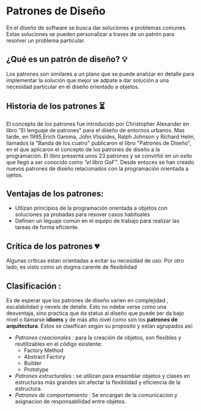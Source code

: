 # Patrones de Diseño
En el diseño de software se busca dar soluciones a problemas comunes. Estas soluciones se pueden personalizar a traves de un patrón para resolver un problema particular.

## ¿Qué es un patrón de diseño? :bulb:
Los patrones son similares a un plano que se puede analizar en detalle para implementar la solución que mejor se adpate a dar solución a una necesidad particular en el diseño orientado a objetos.

## Historia de los patrones :hourglass_flowing_sand:
El concepto de los patrones fue introducido por Christopher Alexander en libro "El lenguaje de patrones" para el diseño de entornos urbanos. Mas tarde, en 1995,Erich Gamma, John Vlissides, Ralph Johnson y Richard Helm, llamados la "Banda de los cuatro" publicaron el libro "Patrones de Diseño", en el que aplicaron el concepto de los patrones de diseño a la programación. El libro presenta unos 23 patrones y se convirtió en un exito que llegó a ser conocido como  *“el libro GoF”*. Desde entoces se han creado nuevos patrones de diseño relacionados con la programación orientada a ojetos.

## Ventajas de los patrones:
- Utlizan principios de la programación orientada a objetos con soluciones ya probadas para resover casos habituales
- Definen un leguaje común en el equipo de trabajo para realizar las tareas de forma eficiente.

## Crítica de los patrones :broken_heart:

Algunas críticas estan orientadas a evitar su necesidad de uso. Por otro lado, es visto como un dogma carente de flexibilidad 

## Clasificación :
Es de esperar que los patrones de diseño varien en complejidad , escalabilidad y nevels de detalle. Esto no ndebe verse como una desventaja, sino practica que da status al diseño que puede ser da bajo nivel o llamarse **idioms** y de más alto nivel como son los **patrones de arquitectura**. Estos se clasifican según su proposito y estan agrupados así:

- *Patrones creacionales* : para la creación de objetos, son flexibles y reutilizables en el código existente:
  - Factory Method
  - Abstract Factory
  - Builder
  - Prototype
- *Patrones estructurales* : se utilizan para ensamblar objetos y clases en estructuras más grandes sin afectar la flexiblidad y eficiencia de la estructura.
- *Patrones de comportamiento* : Se encargan de la comunicacion y asignacion de responsabilidad entre objetos.
